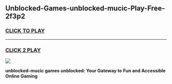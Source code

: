 
## Unblocked-Games-unblocked-mucic-Play-Free-2f3p2
<h3>
<a href="https://premium76.site?title=unblocked-mucic&ref=21A">CLICK TO PLAY</a></h3>
<hr>

<h3>
<a href="https://premium76.site?title=unblocked-mucic&ref=21A">CLICK 2 PLAY</a>
  
</h3>

<a href="https://premium76.site?title=unblocked-mucic&ref=21A"><img src="https://clearcache.store/games.png"></a>


**unblocked-mucic games unblocked: Your Gateway to Fun and Accessible Online Gaming**
